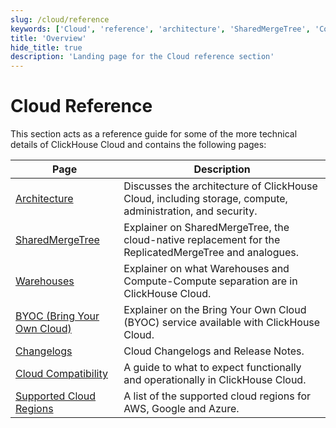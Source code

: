 ```yaml
---
slug: /cloud/reference
keywords: ['Cloud', 'reference', 'architecture', 'SharedMergeTree', 'Compute-Compute Separation', 'Bring Your Own Cloud', 'Changelogs', 'Supported Cloud Regions', 'Cloud Compatibility']
title: 'Overview'
hide_title: true
description: 'Landing page for the Cloud reference section'
---
```


# Cloud Reference

This section acts as a reference guide for some of the more technical details of ClickHouse Cloud and contains the following pages:

| Page                              | Description                                                                                               |
|-----------------------------------|-----------------------------------------------------------------------------------------------------------|
| [Architecture](/cloud/reference/architecture)               | Discusses the architecture of ClickHouse Cloud, including storage, compute, administration, and security. |
| [SharedMergeTree](/cloud/reference/shared-merge-tree)            |  Explainer on SharedMergeTree, the cloud-native replacement for the ReplicatedMergeTree and analogues.    |
| [Warehouses](/cloud/reference/warehouses)                 | Explainer on what Warehouses and Compute-Compute separation are in ClickHouse Cloud.                      |
| [BYOC (Bring Your Own Cloud)](/cloud/reference/byoc)| Explainer on the Bring Your Own Cloud (BYOC) service available with ClickHouse Cloud.                     |
| [Changelogs](/cloud/reference/changelogs)                 | Cloud Changelogs and Release Notes.                                                                       |
| [Cloud Compatibility](/whats-new/cloud-compatibility)        | A guide to what to expect functionally and operationally in ClickHouse Cloud.                             |
| [Supported Cloud Regions](/cloud/reference/supported-regions)    | A list of the supported cloud regions for AWS, Google and Azure.                                          |
